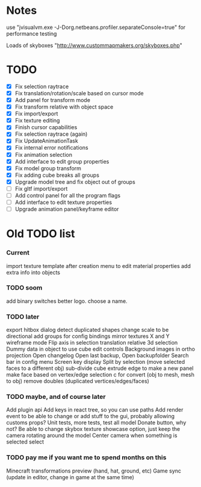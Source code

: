 # Notes
use "jvisualvm.exe -J-Dorg.netbeans.profiler.separateConsole=true" for performance testing

Loads of skyboxes "http://www.custommapmakers.org/skyboxes.php"

# TODO
- [x] Fix selection raytrace
- [x] Fix translation/rotation/scale based on cursor mode
- [x] Add panel for transform mode
- [x] Fix transform relative with object space
- [x] Fix import/export
- [x] Fix texture editing
- [x] Finish cursor capabilities
- [x] Fix selection raytrace (again)
- [x] Fix UpdateAnimationTask
- [x] Fix internal error notifications
- [x] Fix animation selection
- [x] Add interface to edit group properties
- [x] Fix model group transform
- [x] Fix adding cube breaks all groups
- [x] Upgrade model tree and fix object out of groups
- [ ] Fix gltf import/export
- [ ] Add control panel for all the program flags
- [ ] Add interface to edit texture properties
- [ ] Upgrade animation panel/keyframe editor

# Old TODO list

### Current
import texture template after creation
menu to edit material properties
add extra info into objects

### TODO soom
add binary switches
better logo.
choose a name.

### TODO later
export hitbox dialog
detect duplicated shapes
change scale to be directional
add groups for config bindings
mirror textures X and Y
wireframe mode
Flip axis in selection
translation relative
3d selection
Dummy data in object to use cube edit controls
Background images in ortho projection
Open changelog
Open last backup, Open backupfolder
Search bar in config menu
Screen key display
Split by selection (move selected faces to a different obj)
sub-divide cube
extrude edge to make a new panel
make face based on vertex/edge selection
c for convert (obj to mesh, mesh to obj)
remove doubles (duplicated vertices/edges/faces)

### TODO maybe, and of course later
Add plugin api
Add keys in react tree, so you can use paths
Add render event to be able to change or add stuff to the gui, probably allowing customs props?
Unit tests, more tests, test all model
Donate button, why not?
Be able to change skybox texture
showcase option, just keep the camera rotating around the model
Center camera when something is selected select

### TODO pay me if you want me to spend months on this
Minecraft transformations preview (hand, hat, ground, etc)
Game sync (update in editor, change in game at the same time)
